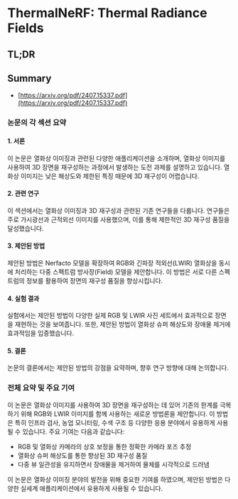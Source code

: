 # ThermalNeRF: Thermal Radiance Fields
## TL;DR
## Summary
- [https://arxiv.org/pdf/2407.15337.pdf](https://arxiv.org/pdf/2407.15337.pdf)

### 논문의 각 섹션 요약

#### 1. 서론
이 논문은 열화상 이미징과 관련된 다양한 애플리케이션을 소개하며, 열화상 이미지를 사용하여 3D 장면을 재구성하는 과정에서 발생하는 도전 과제를 설명하고 있습니다. 열화상 이미지는 낮은 해상도와 제한된 특징 때문에 3D 재구성이 어렵습니다.

#### 2. 관련 연구
이 섹션에서는 열화상 이미징과 3D 재구성과 관련된 기존 연구들을 다룹니다. 연구들은 주로 가시광선과 근적외선 이미지를 사용했으며, 이를 통해 제한적인 3D 재구성 품질을 달성했습니다.

#### 3. 제안된 방법
제안된 방법은 Nerfacto 모델을 확장하여 RGB와 긴파장 적외선(LWIR) 열화상을 동시에 처리하는 다중 스펙트럼 방사장(Field) 모델을 제안합니다. 이 방법은 서로 다른 스펙트럼의 정보를 활용하여 장면의 재구성 품질을 향상시킵니다.

#### 4. 실험 결과
실험에서는 제안된 방법이 다양한 실제 RGB 및 LWIR 사진 세트에서 효과적으로 장면을 재현하는 것을 보여줍니다. 또한, 제안된 방법이 열화상 슈퍼 해상도와 장애물 제거에 효과적임을 입증했습니다.

#### 5. 결론
논문의 결론에서는 제안된 방법의 강점을 요약하며, 향후 연구 방향에 대해 논의합니다.

### 전체 요약 및 주요 기여
이 논문은 열화상 이미지를 사용하여 3D 장면을 재구성하는 데 있어 기존의 한계를 극복하기 위해 RGB와 LWIR 이미지를 함께 사용하는 새로운 방법론을 제안합니다. 이 방법은 특히 인프라 검사, 농업 모니터링, 수색 구조 등 다양한 응용 분야에서 유용하게 사용될 수 있습니다. 주요 기여는 다음과 같습니다:
- RGB 및 열화상 카메라의 상호 보정을 통한 정확한 카메라 포즈 추정
- 열화상 슈퍼 해상도를 통한 향상된 3D 재구성 품질
- 다중 뷰 일관성을 유지하면서 장애물을 제거하여 물체를 시각적으로 드러냄

이 논문은 열화상 이미징 분야의 발전을 위해 중요한 기여를 하였으며, 제안된 방법은 다양한 실세계 애플리케이션에서 유용하게 사용될 수 있습니다.